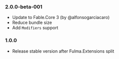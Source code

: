 ### 2.0.0-beta-001

* Update to Fable.Core 3 (by @alfonsogarciacaro)
* Reduce bundle size
* Add `Modifiers` support

### 1.0.0

* Release stable version after Fulma.Extensions split
